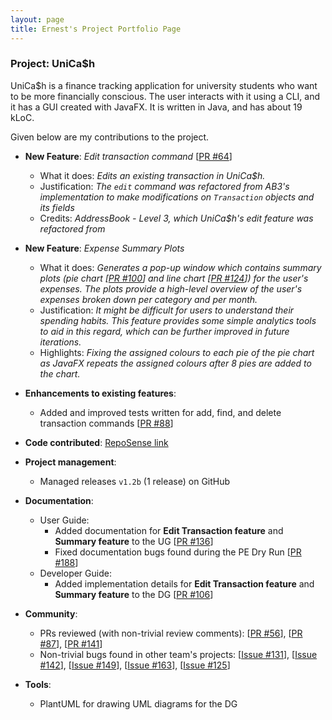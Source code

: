 ```yaml
---
layout: page
title: Ernest's Project Portfolio Page
---
```


### Project: UniCa$h

UniCa$h is a finance tracking application for university students who want to be more financially conscious.
The user interacts with it using a CLI, and it has a GUI created with JavaFX. It is written in Java, and has about 19 kLoC.

Given below are my contributions to the project.

* **New Feature**: *Edit transaction command* [[PR #64](https://github.com/AY2324S1-CS2103-T16-3/tp/pull/64)]
  * What it does: *Edits an existing transaction in UniCa$h.*
  * Justification: *The `edit` command was refactored from AB3's implementation to make modifications on `Transaction` objects and its fields*
  * Credits: *AddressBook - Level 3, which UniCa$h's edit feature was refactored from*

* **New Feature**: *Expense Summary Plots* 
  * What it does: *Generates a pop-up window which contains summary plots (pie chart [[PR #100](https://github.com/AY2324S1-CS2103-T16-3/tp/pull/100)] and line chart [[PR #124](https://github.com/AY2324S1-CS2103-T16-3/tp/pull/124)]) for the user's expenses. The plots provide a high-level overview of the user's expenses broken down per category and per month.*
  * Justification: *It might be difficult for users to understand their spending habits. This feature provides some simple analytics tools to aid in this regard, which can be further improved in future iterations.*
  * Highlights: *Fixing the assigned  colours to each pie of the pie chart as JavaFX repeats the assigned colours after 8 pies are added to the chart.*

* **Enhancements to existing features**:
  * Added and improved tests written for add, find, and delete transaction commands [[PR #88](https://github.com/AY2324S1-CS2103-T16-3/tp/pull/88)]

* **Code contributed**: [RepoSense link](https://nus-cs2103-ay2324s1.github.io/tp-dashboard/?search=t16-3&sort=groupTitle&sortWithin=title&timeframe=commit&mergegroup=&groupSelect=groupByRepos&breakdown=true&checkedFileTypes=docs~functional-code~test-code&since=2023-09-22&tabOpen=true&tabType=authorship&tabAuthor=elhy1999&tabRepo=AY2324S1-CS2103-T16-3%2Ftp%5Bmaster%5D&authorshipIsMergeGroup=false&authorshipFileTypes=docs~functional-code~test-code&authorshipIsBinaryFileTypeChecked=false&authorshipIsIgnoredFilesChecked=false)

* **Project management**:
    * Managed releases `v1.2b` (1 release) on GitHub

* **Documentation**:
    * User Guide:
        * Added documentation for **Edit Transaction feature** and **Summary feature** to the UG [[PR #136](https://github.com/AY2324S1-CS2103-T16-3/tp/pull/136)]
        * Fixed documentation bugs found during the PE Dry Run [[PR #188](https://github.com/AY2324S1-CS2103-T16-3/tp/pull/188)]
    * Developer Guide:
        * Added implementation details for **Edit Transaction feature** and **Summary feature** to the DG [[PR #106](https://github.com/AY2324S1-CS2103-T16-3/tp/pull/106)]


* **Community**:
    * PRs reviewed (with non-trivial review comments): [[PR #56](https://github.com/AY2324S1-CS2103-T16-3/tp/pull/56)], [[PR #87](https://github.com/AY2324S1-CS2103-T16-3/tp/pull/87)], [[PR #141](https://github.com/AY2324S1-CS2103-T16-3/tp/pull/141)]
    * Non-trivial bugs found in other team's projects: [[Issue #131](https://github.com/AY2324S1-CS2103T-W09-3/tp/issues/131)], [[Issue #142](https://github.com/AY2324S1-CS2103T-W09-3/tp/issues/142)], [[Issue #149](https://github.com/AY2324S1-CS2103T-W09-3/tp/issues/149)], [[Issue #163](https://github.com/AY2324S1-CS2103T-W09-3/tp/issues/163)], [[Issue #125](https://github.com/AY2324S1-CS2103T-W09-3/tp/issues/125)]

* **Tools**:
    * PlantUML for drawing UML diagrams for the DG
